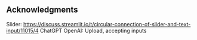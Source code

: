 ## Acknowledgments
Slider: https://discuss.streamlit.io/t/circular-connection-of-slider-and-text-input/11015/4
ChatGPT OpenAI: Upload, accepting inputs